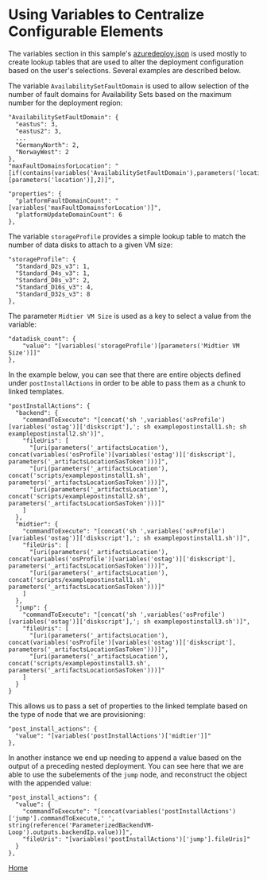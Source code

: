 # Using Variables to Centralize Configurable Elements

The variables section in this sample's [azuredeploy.json](../azuredeploy.json#L192-L341) is used mostly to create lookup tables that are used to alter the deployment configuration based on the user's selections.  Several examples are described below.

The variable `AvailabilitySetFaultDomain` is used to allow selection of the number of fault domains for Availability Sets based on the maximum number for the deployment region:
```
"AvailabilitySetFaultDomain": {
  "eastus": 3,
  "eastus2": 3,
  ...
  "GermanyNorth": 2,
  "NorwayWest": 2
},
"maxFaultDomainsforLocation": "[if(contains(variables('AvailabilitySetFaultDomain'),parameters('location')),variables('AvailabilitySetFaultDomain')[parameters('location')],2)]",
```
```
"properties": {
  "platformFaultDomainCount": "[variables('maxFaultDomainsforLocation')]",
  "platformUpdateDomainCount": 6
},
```

The variable `storageProfile` provides a simple lookup table to match the number of data disks to attach to a given VM size:

``` 
"storageProfile": {
  "Standard_D2s_v3": 1,
  "Standard_D4s_v3": 1,
  "Standard_D8s_v3": 2,
  "Standard_D16s_v3": 4,
  "Standard_D32s_v3": 8
},
```

The parameter `Midtier VM Size` is used as a key to select a value from the variable:

```
"datadisk_count": {
    "value": "[variables('storageProfile')[parameters('Midtier VM Size')]]"
},
```

In the example below, you can see that there are entire objects defined under `postInstallActions` in order to be able to pass them as a chunk to linked templates.

```
"postInstallActions": {
  "backend": {
    "commandToExecute": "[concat('sh ',variables('osProfile')[variables('ostag')]['diskscript'],'; sh examplepostinstall1.sh; sh examplepostinstall2.sh')]",
    "fileUris": [
      "[uri(parameters('_artifactsLocation'), concat(variables('osProfile')[variables('ostag')]['diskscript'], parameters('_artifactsLocationSasToken')))]",
      "[uri(parameters('_artifactsLocation'), concat('scripts/examplepostinstall1.sh', parameters('_artifactsLocationSasToken')))]",
      "[uri(parameters('_artifactsLocation'), concat('scripts/examplepostinstall2.sh', parameters('_artifactsLocationSasToken')))]"
    ]
  },
  "midtier": {
    "commandToExecute": "[concat('sh ',variables('osProfile')[variables('ostag')]['diskscript'],'; sh examplepostinstall1.sh')]",
    "fileUris": [
      "[uri(parameters('_artifactsLocation'), concat(variables('osProfile')[variables('ostag')]['diskscript'], parameters('_artifactsLocationSasToken')))]",
      "[uri(parameters('_artifactsLocation'), concat('scripts/examplepostinstall1.sh', parameters('_artifactsLocationSasToken')))]"
    ]
  },
  "jump": {
    "commandToExecute": "[concat('sh ',variables('osProfile')[variables('ostag')]['diskscript'],'; sh examplepostinstall3.sh')]",
    "fileUris": [
      "[uri(parameters('_artifactsLocation'), concat(variables('osProfile')[variables('ostag')]['diskscript'], parameters('_artifactsLocationSasToken')))]",
      "[uri(parameters('_artifactsLocation'), concat('scripts/examplepostinstall3.sh', parameters('_artifactsLocationSasToken')))]"
    ]
  }
}
```

This allows us to pass a set of properties to the linked template based on the type of node that we are provisioning:

```
"post_install_actions": {
  "value": "[variables('postInstallActions')['midtier']]"
},
```

In another instance we end up needing to append a value based on the output of a preceding nested deployment.  You can see here that we are able to use the subelements of the `jump` node, and reconstruct the object with the appended value:

```
"post_install_actions": {
  "value": {
    "commandToExecute": "[concat(variables('postInstallActions')['jump'].commandToExecute,' ', string(reference('ParameterizedBackendVM-Loop').outputs.backendIp.value))]",
    "fileUris": "[variables('postInstallActions')['jump'].fileUris]"
  }
},
```

[Home](../README.md)